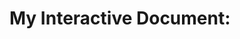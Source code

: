 ﻿# My Interactive Document:

```cs --source-file ./UserRegistration/Program.cs --project ./UserRegistration/UserRegistration.csproj
```